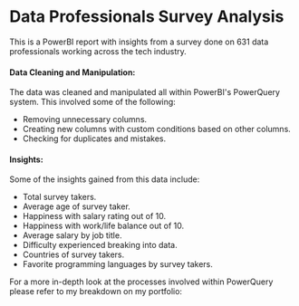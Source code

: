 # Data Professionals Survey Analysis

This is a PowerBI report with insights from a survey done on 631 data professionals working across the tech industry. 

#### Data Cleaning and Manipulation:

The data was cleaned and manipulated all within PowerBI's PowerQuery system. This involved some of the following:
- Removing unnecessary columns. 
- Creating new columns with custom conditions based on other columns. 
- Checking for duplicates and mistakes.

#### Insights:

Some of the insights gained from this data include:
- Total survey takers.
- Average age of survey taker. 
- Happiness with salary rating out of 10. 
- Happiness with work/life balance out of 10. 
- Average salary by job title. 
- Difficulty experienced breaking into data. 
- Countries of survey takers. 
- Favorite programming languages by survey takers. 


For a more in-depth look at the processes involved within PowerQuery please refer to my breakdown on my portfolio: 
